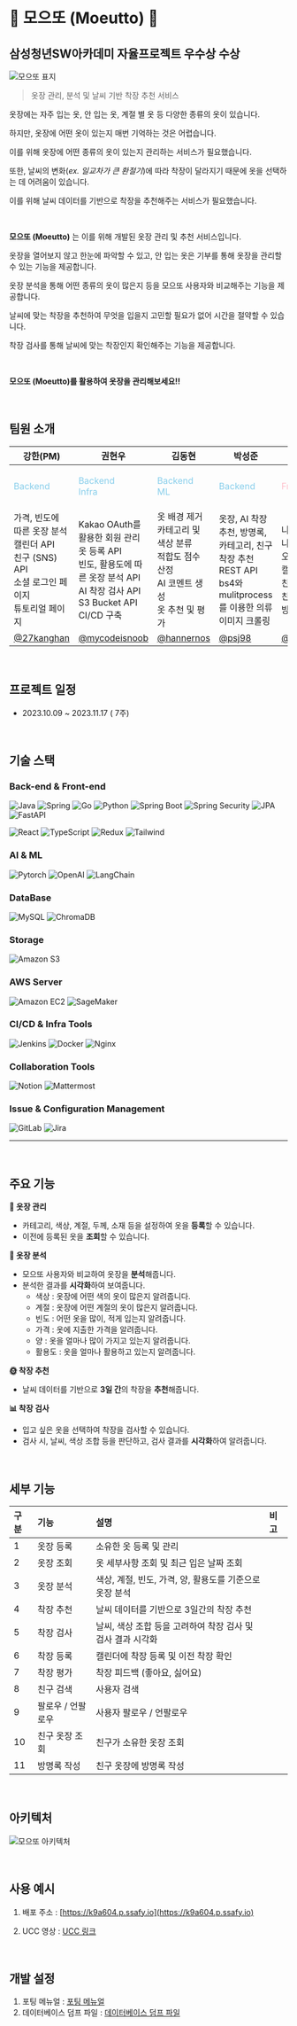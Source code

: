 # 👕 모으또 (Moeutto) 👕

## 삼성청년SW아카데미 자율프로젝트 우수상 수상

![모으또 표지](https://github.com/mycodeisnoob/moeutto/assets/90905159/aea8b698-50f8-4154-83bd-63cc88eb955c)

> 옷장 관리, 분석 및 날씨 기반 착장 추천 서비스


옷장에는 자주 입는 옷, 안 입는 옷, 계절 별 옷 등 다양한 종류의 옷이 있습니다.

하지만, 옷장에 어떤 옷이 있는지 매번 기억하는 것은 어렵습니다.

이를 위해 옷장에 어떤 종류의 옷이 있는지 관리하는 서비스가 필요했습니다.

또한, 날씨의 변화(_ex. 일교차가 큰 환절기_)에 따라 착장이 달라지기 때문에 옷을 선택하는 데 어려움이 있습니다.

이를 위해 날씨 데이터를 기반으로 착장을 추천해주는 서비스가 필요했습니다.

<br/>

**모으또 (Moeutto)** 는 이를 위해 개발된 옷장 관리 및 추천 서비스입니다.

옷장을 열어보지 않고 한눈에 파악할 수 있고, 안 입는 옷은 기부를 통해 옷장을 관리할 수 있는 기능을 제공합니다.

옷장 분석을 통해 어떤 종류의 옷이 많은지 등을 모으또 사용자와 비교해주는 기능을 제공합니다.

날씨에 맞는 착장을 추천하여 무엇을 입을지 고민할 필요가 없어 시간을 절약할 수 있습니다.

착장 검사를 통해 날씨에 맞는 착장인지 확인해주는 기능을 제공합니다.

<br/>

**모으또 (Moeutto)를 활용하여 옷장을 관리해보세요!!**

<br/>

## 팀원 소개


| **강한(PM**)                                    | **권현우**                                         | **김동현**                                                    | **박성준**                                        | **고서영**                                             | **김솔**                                        |
| ------------------------------------------------- | ------------------------------------------------- | ------------------------------------------------------------- | ------------------------------------------------- | ------------------------------------------------------- | ------------------------------------------------- |
| <p align="left" style="color:skyblue">Backend</p> | <p align="left" style="color:skyblue">Backend <br> Infra</p> | <p align="left" style="color:skyblue">Backend <br> ML | <p align="left" style="color:skyblue">Backend</p> | <p align="left" style="color:pink">Frontend</p>         | <p align="left" style="color:pink">Frontend</p>   |
| 가격, 빈도에 따른 옷장 분석 <br> 캘린더 API <br> 친구 (SNS) API <br> 소셜 로그인 페이지 <br> 튜토리얼 페이지 <br>             |   Kakao OAuth를 활용한 회원 관리 <br> 옷 등록 API <br> 빈도, 활용도에 따른 옷장 분석 API <br> AI 착장 검사 API <br> S3 Bucket API   <br> CI/CD 구축              |  옷 배경 제거 <br> 카테고리 및 색상 분류 <br> 적합도 점수 산정 <br> AI 코멘트 생성<br> 옷 추천 및 평가    | 옷장, AI 착장 추천, 방명록, 카테고리, 친구 착장 추천 REST API <br> bs4와 mulitprocess를 이용한 의류 이미지 크롤링 | 나의 옷장 등록 나의 옷장 분석 <br> 오늘 코디 채점 <br> 캘린더 등록 <br> 친구 검색 등록<br>친구 옷장 구경 <br>방명록 작성| 메인 페이지<br>유저 위치에 따른 날씨 업데이트<br>카테고리별 나의 옷장 보기<br>캘린더<br>오늘 코디 채점<br>친구 코디 추천|
| [@27kanghan](https://github.com/27kanghan)        | [@mycodeisnoob](https://github.com/mycodeisnoob)  | [@hannernos](https://github.com/hannernos)        | [@psj98](https://github.com/psj98)           | [@seoyoung81](https://github.com/seoyoung81)         |  [@s01k1m618](https://github.com/s01k1m618)        |

<br/>


## 프로젝트 일정

- 2023.10.09 ~ 2023.11.17 ( 7주)

<br/>

## 기술 스택

### Back-end & Front-end

![Java](https://img.shields.io/badge/Java-yellow.svg?&style=for-the-badge&logo=java&logoColor=#3776AB)
![Spring](https://img.shields.io/badge/Spring-6DB33F.svg?&style=for-the-badge&logo=Spring&logoColor=white)
![Go](https://img.shields.io/badge/go-00ADD8.svg?&style=for-the-badge&logo=go&logoColor=white)
![Python](https://img.shields.io/badge/python-3776AB.svg?&style=for-the-badge&logo=python&logoColor=white)
![Spring Boot](https://img.shields.io/badge/Spring%20Boot-6DB33F.svg?&style=for-the-badge&logo=Spring%20Boot&logoColor=white)
![Spring Security](https://img.shields.io/badge/Spring%20Security-6DB33F.svg?&style=for-the-badge&logo=Spring%20Security&logoColor=white)
![JPA](https://img.shields.io/badge/JPA-6DB33F.svg?&style=for-the-badge&logoColor=white)
![FastAPI](https://img.shields.io/badge/fastapi-009688.svg?&logo=fastapi&style=for-the-badge&logoColor=white)

![React](https://img.shields.io/badge/React-61DAFB.svg?&style=for-the-badge&logo=React&logoColor=blue)
![TypeScript](https://img.shields.io/badge/TypeScript-3178C6.svg?&style=for-the-badge&logo=Typescript&logoColor=white)
![Redux](https://img.shields.io/badge/Redux-764ABC.svg?&style=for-the-badge&logo=Redux&logoColor=white)
![Tailwind](https://img.shields.io/badge/Tailwind%20CSS-06B6D4.svg?&style=for-the-badge&logo=Tailwind%20CSS&logoColor=white)
### AI & ML
![Pytorch](https://img.shields.io/badge/Pytorch-EE4C2C?style=for-the-badge&logoColor=white)
![OpenAI](https://img.shields.io/badge/openai-412991.svg?&style=for-the-badge&logo=openai&logoColor=white)
![LangChain](https://img.shields.io/badge/LangChain-3178C6?style=for-the-badge&logoColor=white)

### DataBase

![MySQL](https://img.shields.io/badge/MySQL-4479A1.svg?&style=for-the-badge&logo=MySQL&logoColor=white)
![ChromaDB](https://img.shields.io/badge/ChromaDB-412991.svg?&style=for-the-badge&logoColor=white)
### Storage

![Amazon S3](https://img.shields.io/badge/amazons3-569A31?style=for-the-badge&logo=amazons3&logoColor=white)
### AWS Server
![Amazon EC2](https://img.shields.io/badge/amazonec2-FF9900?style=for-the-badge&logo=amazonec2&logoColor=white)
![SageMaker](https://img.shields.io/badge/sagemaker-FF9900?style=for-the-badge&logoColor=white)


### CI/CD & Infra Tools

![Jenkins](https://img.shields.io/badge/Jenkins-D24939.svg?&style=for-the-badge&logo=Jenkins&logoColor=white)
![Docker](https://img.shields.io/badge/Docker-2496ED.svg?&style=for-the-badge&logo=Docker&logoColor=white)
![Nginx](https://img.shields.io/badge/Nginx-009639.svg?&style=for-the-badge&logo=Nginx&logoColor=white)
### Collaboration Tools

![Notion](https://img.shields.io/badge/Notion-000000.svg?&style=for-the-badge&logo=Notion&logoColor=로고색상)
![Mattermost](https://img.shields.io/badge/Mattermost-0058CC.svg?&style=for-the-badge&logo=Mattermost&logoColor=로고색상)
### Issue & Configuration Management

![GitLab](https://img.shields.io/badge/Gitlab-FC6D26.svg?&style=for-the-badge&logo=Gitlab&logoColor=#FC6D26)
![Jira](https://img.shields.io/badge/Jira-0052CC.svg?&style=for-the-badge&logo=Jira&logoColor=Blue)

---

<br/>

## 주요 기능

**🛒 옷장 관리**
- 카테고리, 색상, 계절, 두께, 소재 등을 설정하여 옷을 **등록**할 수 있습니다.
- 이전에 등록된 옷을 **조회**할 수 있습니다.

**📝 옷장 분석**
- 모으또 사용자와 비교하여 옷장을 **분석**해줍니다.
- 분석한 결과를 **시각화**하여 보여줍니다.
  - 색상 : 옷장에 어떤 색의 옷이 많은지 알려줍니다.
  - 계절 : 옷장에 어떤 계절의 옷이 많은지 알려줍니다.
  - 빈도 : 어떤 옷을 많이, 적게 입는지 알려줍니다.
  - 가격 : 옷에 지출한 가격을 알려줍니다.
  - 양 : 옷을 얼마나 많이 가지고 있는지 알려줍니다.
  - 활용도 : 옷을 얼마나 활용하고 있는지 알려줍니다.

**🌞 착장 추천**
- 날씨 데이터를 기반으로 **3일 간**의 착장을 **추천**해줍니다.

**📊 착장 검사**
- 입고 싶은 옷을 선택하여 착장을 검사할 수 있습니다.
- 검사 시, 날씨, 색상 조합 등을 판단하고, 검사 결과를 **시각화**하여 알려줍니다.

<br/>

## 세부 기능

|구분|기능|설명|비고|
|:---|:---|:---|:---|
|1|옷장 등록|소유한 옷 등록 및 관리||
|2|옷장 조회|옷 세부사항 조회 및 최근 입은 날짜 조회||
|3|옷장 분석|색상, 계절, 빈도, 가격, 양, 활용도를 기준으로 옷장 분석||
|4|착장 추천|날씨 데이터를 기반으로 3일간의 착장 추천||
|5|착장 검사|날씨, 색상 조합 등을 고려하여 착장 검사 및 검사 결과 시각화||
|6|착장 등록|캘린더에 착장 등록 및 이전 착장 확인||
|7|착장 평가|착장 피드백 (좋아요, 싫어요)||
|8|친구 검색|사용자 검색||
|9|팔로우 / 언팔로우|사용자 팔로우 / 언팔로우||
|10|친구 옷장 조회|친구가 소유한 옷장 조회||
|11|방명록 작성|친구 옷장에 방명록 작성||

<br/>

## 아키텍처

![모으또 아키텍처](https://github.com/mycodeisnoob/moeutto/assets/90905159/b224256b-64ca-4e17-8dc6-5abbedc84e86)

<br/>

## 사용 예시

1. 배포 주소 : [https://k9a604.p.ssafy.io](https://k9a604.p.ssafy.io)

2. UCC 영상 : [UCC 링크]()

<br/>

## 개발 설정

1. 포팅 메뉴얼 : [포팅 메뉴얼](https://github.com/mycodeisnoob/moeutto/blob/develop/exec/%EB%B2%B5%EA%B0%88%ED%98%B8%EB%9E%91%EC%9D%B4_%ED%8F%AC%ED%8C%85%EB%A7%A4%EB%89%B4%EC%96%BC.pdf)
2. 데이터베이스 덤프 파일 : [데이터베이스 덤프 파일](https://github.com/mycodeisnoob/moeutto/blob/develop/exec/%EB%B2%B5%EA%B0%88%ED%98%B8%EB%9E%91%EC%9D%B4_%EB%8D%A4%ED%94%84%ED%8C%8C%EC%9D%BC.sql)

<br/>




